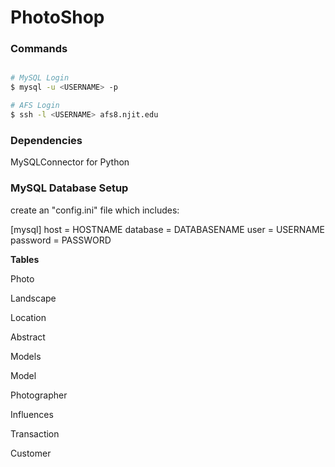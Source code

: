 # PhotoShop

### Commands

```bash

# MySQL Login
$ mysql -u <USERNAME> -p

# AFS Login
$ ssh -l <USERNAME> afs8.njit.edu
```

### Dependencies 

MySQLConnector for Python

### MySQL Database Setup

create an "config.ini" file which includes:

[mysql]
host = HOSTNAME
database = DATABASENAME
user = USERNAME
password = PASSWORD

**Tables**

Photo

Landscape

Location

Abstract

Models

Model

Photographer

Influences

Transaction

Customer

